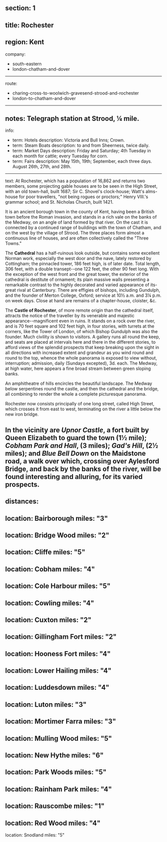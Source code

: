 section: 1
----
title: Rochester
----
region: Kent
----
company:
- south-eastern
- london-chatham-and-dover
----
route:
- charing-cross-to-woolwich-gravesend-strood-and-rochester
- london-to-chatham-and-dover
----
notes: Telegraph station at Strood, ¼ mile.
----
info:
- term: Hotels
  description: Victoria and Bull Inns; Crown.
- term: Steam Boats
  description: to and from Sheerness, twice daily.
- term: Market Days
  description: Friday and Saturday; 4th Tuesday in each month for cattle; every Tuesday for corn.
- term: Fairs
  description: May 15th, 19th; September, each three days. August 26th, 27th, and 28th.
----
text: At Rochester, which has a population of 16,862 and returns two members, some projecting gable houses are to be seen in the High Street, with an old town-hall, built 1687; Sir C. Shovel's clock-house; Watt's alms-house for poor travellers, "not being rogues or proctors;" Henry VIII.'s grammar school; and St. Nicholas Church, built 1421.

It is an ancient borough town in the county of Kent, having been a British town before the Roman invasion, and stands in a rich vale on the banks of the Medway, on an angle of land formed by that river. On the cast it is connected by a continued range of buildings with the town of Chatham, and on the west by the village of Strood. The three places form almost a continuous line of houses, and are often collectively called the "Three Towns."

The **Cathedral** has a half-ruinous look outside, but contains some excellent Norman work, especially the west door and the nave, lately restored by Cottingham; the pinnacled tower, 186 feet high, is of later date. Total length, 306 feet, with a double transept--one 122 feet, the other 90 feet long. With the exception of the west front and the great tower, the exterior of the cathedral is destitute of ornament; its plain massive walls presenting a remarkable contrast to the highly decorated and varied appearance of its-great rival at Canterbury. There are effigies of bishops, including Gundulph, and the founder of Merton College, Oxford; service at 10½ a.m. and 3¼ p.m. on week days. Close at hand are remains of a chapter-house, cloister, &c.

The **Castle of Rochester**, of more remote origin than the cathedral itself, attracts the notice of the traveller by its venerable and majestic appearance--magnificent even in ruins. It stands on a rock over the river, and is 70 feet square and 102 feet high, in four stories, with turrets at the corners, like the Tower of London, of which Bishop Gundulph was also the founder. Much civility is shown to visitors. A gallery runs all round the keep, and seats are placed at intervals here and there in the different stories, to afford views of the splendid prospects that keep breaking upon the sight in all directions with increased extent and grandeur as you wind round and round to the top, whence the whole panorama is exposed to view without, interruption; admission, daily (Sundays excepted), 3d. each. The Medway, at high water, here appears a fine broad stream between green sloping banks.

An amphitheatre of hills encircles the beautiful landscape. The Medway below serpentines round the castle, and then the cathedral and the bridge, all combining to render the whole a complete picturesque panorama.

Rochester now consists principally of one long street, called High Street, which crosses it from east to west, terminating on the river a little below the new iron bridge.

In the vicinity are *Upnor Castle*, a fort built by Queen Elizabeth to guard the town (1½ mile); *Cobham Park and Hall*, (3 miles); *Gad's Hill*, (2½ miles); and *Blue Bell Down* on the Maidstone road, a walk over which, crossing over Aylesford Bridge, and back by the banks of the river, will be found interesting and alluring, for its varied prospects.
----
distances:
- 
  location: Bairborough
  miles: "3"
- 
  location: Bridge Wood
  miles: "2"
- 
  location: Cliffe
  miles: "5"
- 
  location: Cobham
  miles: "4"
- 
  location: Cole Harbour
  miles: "5"
- 
  location: Cowling
  miles: "4"
- 
  location: Cuxton
  miles: "2"
- 
  location: Gillingham Fort
  miles: "2"
- 
  location: Hooness Fort
  miles: "4"
- 
  location: Lower Hailing
  miles: "4"
- 
  location: Luddesdown
  miles: "4"
- 
  location: Luton
  miles: "3"
- 
  location: Mortimer Farra
  miles: "3"
- 
  location: Mulling Wood
  miles: "5"
- 
  location: New Hythe
  miles: "6"
- 
  location: Park Woods
  miles: "5"
- 
  location: Rainham Park
  miles: "4"
- 
  location: Rauscombe
  miles: "1"
- 
  location: Red Wood
  miles: "4"
- 
  location: Snodland
  miles: "5"
